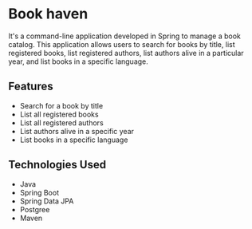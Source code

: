 # Book haven
It's a command-line application developed in Spring to manage a book catalog. This application allows users to search for books by title, list registered books, list registered authors, list authors alive in a particular year, and list books in a specific language.

## Features
- Search for a book by title
- List all registered books
- List all registered authors
- List authors alive in a specific year
- List books in a specific language

## Technologies Used
- Java
- Spring Boot
- Spring Data JPA
- Postgree
- Maven